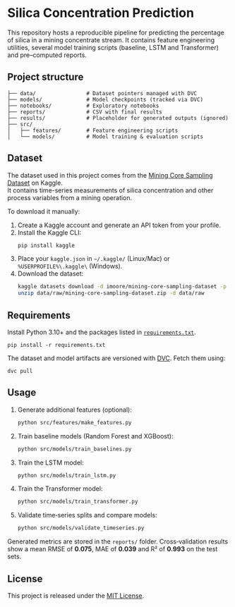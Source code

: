 # Silica Concentration Prediction

This repository hosts a reproducible pipeline for predicting the percentage of silica in a mining concentrate stream. It contains feature engineering utilities, several model training scripts (baseline, LSTM and Transformer) and pre–computed reports.

## Project structure

```
├── data/                # Dataset pointers managed with DVC
├── models/              # Model checkpoints (tracked via DVC)
├── notebooks/           # Exploratory notebooks
├── reports/             # CSV with final results
├── results/             # Placeholder for generated outputs (ignored)
├── src/
│   ├── features/        # Feature engineering scripts
│   └── models/          # Model training & evaluation scripts
```

## Dataset

The dataset used in this project comes from the [Mining Core Sampling Dataset](https://www.kaggle.com/datasets/imoore/mining-core-sampling-dataset) on Kaggle.  
It contains time-series measurements of silica concentration and other process variables from a mining operation.

To download it manually:

1. Create a Kaggle account and generate an API token from your profile.  
2. Install the Kaggle CLI:
   ```bash
   pip install kaggle
   ```
3. Place your `kaggle.json` in `~/.kaggle/` (Linux/Mac) or `%USERPROFILE%\.kaggle\` (Windows).  
4. Download the dataset:
   ```bash
   kaggle datasets download -d imoore/mining-core-sampling-dataset -p data/raw
   unzip data/raw/mining-core-sampling-dataset.zip -d data/raw
   ```

## Requirements
Install Python 3.10+ and the packages listed in [`requirements.txt`](requirements.txt).

```
pip install -r requirements.txt
```

The dataset and model artifacts are versioned with [DVC](https://dvc.org/). Fetch them using:

```
dvc pull
```

## Usage
1. Generate additional features (optional):
   ```bash
   python src/features/make_features.py
   ```
2. Train baseline models (Random Forest and XGBoost):
   ```bash
   python src/models/train_baselines.py
   ```
3. Train the LSTM model:
   ```bash
   python src/models/train_lstm.py
   ```
4. Train the Transformer model:
   ```bash
   python src/models/train_transformer.py
   ```
5. Validate time‑series splits and compare models:
   ```bash
   python src/models/validate_timeseries.py
   ```

Generated metrics are stored in the `reports/` folder. Cross‑validation results show a mean RMSE of **0.075**, MAE of **0.039** and R² of **0.993** on the test sets.

## License
This project is released under the [MIT License](LICENSE).

